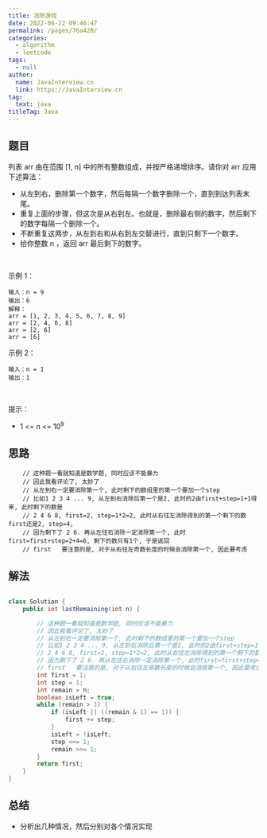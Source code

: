 ```yaml
---
title: 消除游戏
date: 2022-06-22 09:46:47
permalink: /pages/76a420/
categories: 
  - algorithm
  - leetcode
tags: 
  - null
author: 
  name: JavaInterview.cn
  link: https://JavaInterview.cn
tag: 
  text: java
titleTag: Java
---
```



## 题目

列表 arr 由在范围 [1, n] 中的所有整数组成，并按严格递增排序。请你对 arr 应用下述算法：

- 从左到右，删除第一个数字，然后每隔一个数字删除一个，直到到达列表末尾。
- 重复上面的步骤，但这次是从右到左。也就是，删除最右侧的数字，然后剩下的数字每隔一个删除一个。
- 不断重复这两步，从左到右和从右到左交替进行，直到只剩下一个数字。
- 给你整数 n ，返回 arr 最后剩下的数字。

 

示例 1：

    输入：n = 9
    输出：6
    解释：
    arr = [1, 2, 3, 4, 5, 6, 7, 8, 9]
    arr = [2, 4, 6, 8]
    arr = [2, 6]
    arr = [6]
示例 2：

    输入：n = 1
    输出：1
 

提示：

- 1 <= n <= 10<sup>9</sup>


## 思路

        // 这种题一看就知道是数学题, 同时应该不能暴力
        // 因此我看评论了, 太妙了
        // 从左到右一定要消除第一个, 此时剩下的数组里的第一个要加一个step
        // 比如1 2 3 4 ... 9, 从左到右消除后第一个是2, 此时的2由first+step=1+1得来, 此时剩下的数是
        // 2 4 6 8, first=2, step=1*2=2, 此时从右往左消除得到的第一个剩下的数first还是2, step=4, 
        // 因为剩下了 2 6. 再从左往右消除一定消除第一个, 此时first=first+step=2+4=6, 剩下的数只有1个, 于是返回
        // first   要注意的是, 对于从右往左奇数长度的时候会消除第一个, 因此要考虑


## 解法
```java

class Solution {
    public int lastRemaining(int n) {

        // 这种题一看就知道是数学题, 同时应该不能暴力
        // 因此我看评论了, 太妙了
        // 从左到右一定要消除第一个, 此时剩下的数组里的第一个要加一个step
        // 比如1 2 3 4 ... 9, 从左到右消除后第一个是2, 此时的2由first+step=1+1得来, 此时剩下的数是
        // 2 4 6 8, first=2, step=1*2=2, 此时从右往左消除得到的第一个剩下的数first还是2, step=4, 
        // 因为剩下了 2 6. 再从左往右消除一定消除第一个, 此时first=first+step=2+4=6, 剩下的数只有1个, 于是返回
        // first   要注意的是, 对于从右往左奇数长度的时候会消除第一个, 因此要考虑
        int first = 1;
        int step = 1;
        int remain = n;
        boolean isLeft = true;
        while (remain > 1) {
            if (isLeft || ((remain & 1) == 1)) {
                first += step;
            }
            isLeft = !isLeft;
            step <<= 1;
            remain >>= 1;
        }
        return first;
    }
}
```

## 总结

- 分析出几种情况，然后分别对各个情况实现 
